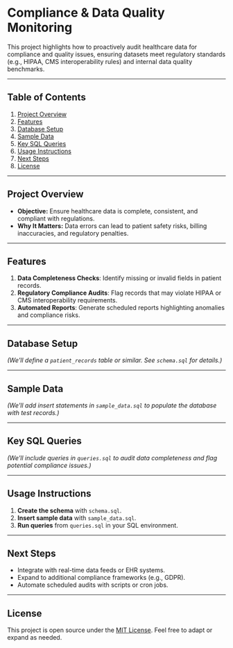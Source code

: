 # Compliance & Data Quality Monitoring

This project highlights how to proactively audit healthcare data for compliance and quality issues, ensuring datasets meet regulatory standards (e.g., HIPAA, CMS interoperability rules) and internal data quality benchmarks.

---
## Table of Contents
1. [Project Overview](#project-overview)
2. [Features](#features)
3. [Database Setup](#database-setup)
4. [Sample Data](#sample-data)
5. [Key SQL Queries](#key-sql-queries)
6. [Usage Instructions](#usage-instructions)
7. [Next Steps](#next-steps)
8. [License](#license)

---
## Project Overview
- **Objective:** Ensure healthcare data is complete, consistent, and compliant with regulations.
- **Why It Matters:** Data errors can lead to patient safety risks, billing inaccuracies, and regulatory penalties.

---
## Features
1. **Data Completeness Checks**: Identify missing or invalid fields in patient records.
2. **Regulatory Compliance Audits**: Flag records that may violate HIPAA or CMS interoperability requirements.
3. **Automated Reports**: Generate scheduled reports highlighting anomalies and compliance risks.

---
## Database Setup
*(We’ll define a `patient_records` table or similar. See `schema.sql` for details.)*

---
## Sample Data
*(We’ll add insert statements in `sample_data.sql` to populate the database with test records.)*

---
## Key SQL Queries
*(We’ll include queries in `queries.sql` to audit data completeness and flag potential compliance issues.)*

---
## Usage Instructions
1. **Create the schema** with `schema.sql`.
2. **Insert sample data** with `sample_data.sql`.
3. **Run queries** from `queries.sql` in your SQL environment.

---
## Next Steps
- Integrate with real-time data feeds or EHR systems.
- Expand to additional compliance frameworks (e.g., GDPR).
- Automate scheduled audits with scripts or cron jobs.

---
## License
This project is open source under the [MIT License](../LICENSE). Feel free to adapt or expand as needed.
